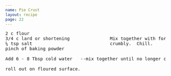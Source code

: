 ```yaml
---
name: Pie Crust
layout: recipe
page: 22
---
```


<pre>
2 c flour
3/4 c lard or shortening               Mix together with fork until
¼ tsp salt                             crumbly.  Chill.
pinch of baking powder

Add 6 - 8 Tbsp cold water   --mix together until no longer crumbly.

roll out on floured surface.
</pre>
